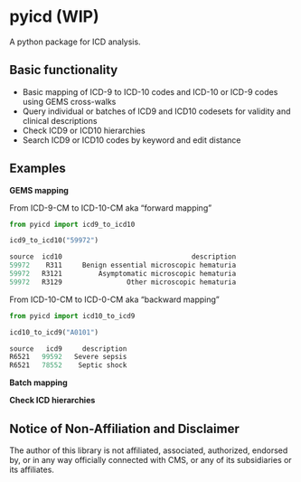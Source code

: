 # pyicd (WIP)
A python package for ICD analysis.


## Basic functionality
- Basic mapping of ICD-9 to ICD-10 codes and ICD-10 or ICD-9 codes using GEMS cross-walks
- Query individual or batches of ICD9 and ICD10 codesets for validity and clinical descriptions
- Check ICD9 or ICD10 hierarchies 
- Search ICD9 or ICD10 codes by keyword and edit distance


## Examples
<b>GEMS mapping</b>

From ICD-9-CM to ICD-10-CM aka “forward mapping”
```python
from pyicd import icd9_to_icd10

icd9_to_icd10("59972")

source  icd10                                description
59972    R311     Benign essential microscopic hematuria
59972   R3121         Asymptomatic microscopic hematuria
59972   R3129                Other microscopic hematuria
``` 

From ICD-10-CM to ICD-0-CM aka “backward mapping”

```python
from pyicd import icd10_to_icd9

icd10_to_icd9("A0101")

source   icd9     description
R6521   99592   Severe sepsis
R6521   78552    Septic shock
```

<b>Batch mapping</b><TO DO>

<b>Check ICD hierarchies</b> <TO DO>



## Notice of Non-Affiliation and Disclaimer 
The author of this library is not affiliated, associated, authorized, endorsed by, or in any way officially connected with CMS, or any of its subsidiaries or its affiliates.

